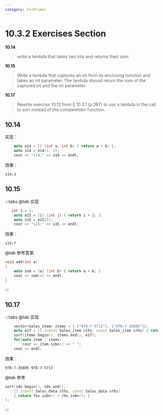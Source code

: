 ```yaml
---
category: C++Primer
---
```

# 10.3.2 Exercises Section
**10.14**
> write a lambda that takes two ints and returns their sum.

**10.15**
>Write a lambda that captures an int from its enclosing function and takes an int parameter.
The lambda should return the sum of the captured int and the int parameter.

**10.17**
>Rewrite exercise 10.12 from § 10.3.1 (p.387) to use a lambda in the call to sort instead of the compareIsbn function.


## 10.14
实现：
``` cpp
    auto e14 = [] (int a, int b) { return a + b; };
    auto s14 = e14(1, 2);
    cout << "s14:" << s14 << endl;
```
效果：
``` 
s14:3
```

## 10.15
:::tabs
@tab 实现
``` cpp
   int i = 3;
    auto e15 = [i] (int j) { return i + j; };
    auto s15 = e15(4);
    cout << "s15:" << s15 << endl;
```

效果：
```
s15:7
```
@tab 参考答案
``` cpp
void add(int a)
{
	auto sum = [a] (int b) { return a + b; }
	cout << sum(1) << endl;
}
```

:::
## 10.17
:::tabs
@tab 实现
``` cpp
    vector<Sales_item> items = { {"978-7-5713"}, {"978-7-35885"}};
    auto e17 = [] (const Sales_item &lhs, const Sales_item &rhs) { return lhs.isbn() < rhs.isbn(); };
    sort(items.begin(), items.end(), e17);
    for(auto item : items)
        cout << item.isbn() << " ";
    cout << endl;
```

效果：
```
978-7-35885 978-7-5713 
```
@tab 参考
``` cpp
sort(sds.begin(), sds.end(), 
	[] (const Sales_data &lhs, const Sales_data &rhs)
	{ return lhs.isbn() < rhs.isbn(); }
);
```
:::
